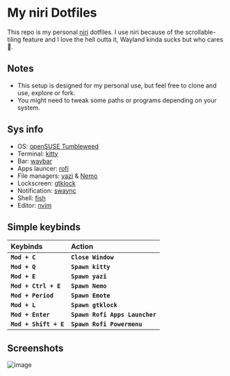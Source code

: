 # My niri Dotfiles

This repo is my personal [niri](https://github.com/YaLTeR/niri) dotfiles. I use niri because of the scrollable-tiling feature and I love the hell outta it, Wayland kinda sucks but who cares 🤷.

## Notes

- This setup is designed for my personal use, but feel free to clone and use, explore or fork.
- You might need to tweak some paths or programs depending on your system.

## Sys info
- OS: [openSUSE Tumbleweed](https://www.opensuse.org/)
- Terminal: [kitty](https://github.com/kovidgoyal/kitty)
- Bar: [waybar](https://github.com/Alexays/Waybar)
- Apps launcer: [rofi](https://github.com/davatorium/rofi)
- File managers: [yazi](https://github.com/sxyazi/yazi) & [Nemo](https://github.com/linuxmint/nemo)
- Lockscreen: [gtklock](https://github.com/jovanlanik/gtklock)
- Notification: [swaync](https://github.com/ErikReider/SwayNotificationCenter)
- Shell: [fish](https://fishshell.com/)
- Editor: [nvim](https://neovim.io/)

## Simple keybinds
|**Keybinds**|**Action**|
|:-|:-|
|**`Mod + C`**|**`Close Window`**|
|**`Mod + Q`**|**`Spawn kitty`**|
|**`Mod + E`**|**`Spawn yazi`**|
|**`Mod + Ctrl + E`**|**`Spawn Nemo`**|
|**`Mod + Period`**|**`Spawn Emote`**|
|**`Mod + L`**|**`Spawn gtklock`**|
|**`Mod + Enter`**|**`Spawn Rofi Apps Launcher`**|
|**`Mod + Shift + E`**|**`Spawn Rofi Powermenu`**|

## Screenshots
![image](https://github.com/user-attachments/assets/ce62cd40-ef0d-4406-86ec-3be1a392dcd5)
